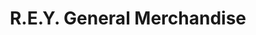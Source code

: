 ---
title: "R.E.Y. General Merchandise"
url: /general-trias/r-e-y-general-merchandise/
shop: hardware
---